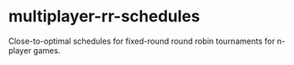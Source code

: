 # multiplayer-rr-schedules
Close-to-optimal schedules for fixed-round round robin tournaments for n-player games.
